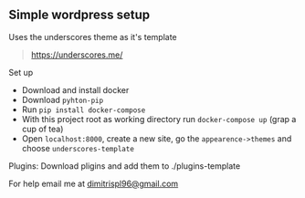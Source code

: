 ## Simple wordpress setup

Uses the underscores theme as it's template
> https://underscores.me/

Set up
- Download and install docker
- Download `pyhton-pip`
- Run `pip install docker-compose`
- With this project root as working directory run `docker-compose up` (grap a cup of tea)
- Open `localhost:8000`, create a new site, go the `appearence->themes` and choose `underscores-template`


Plugins:
Download pligins and add them to ./plugins-template




For help email me at dimitrispl96@gmail.com

